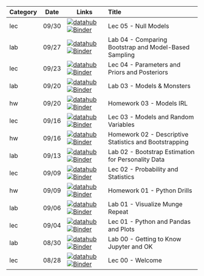 Category | Date  | Links               | Title
-------- | ----- | ------------------- |:------
lec | 09/30 | [![datahub]({{site.url}}/content/shared/img/interact_badge.svg)]({{site.interact}}lec/05_null) [![Binder](https://mybinder.org/badge_logo.svg)]({{site.binder}}lec/05_null) | Lec 05 - Null Models
lab | 09/27 | [![datahub]({{site.url}}/content/shared/img/interact_badge.svg)]({{site.interact}}lab/04_parameters) [![Binder](https://mybinder.org/badge_logo.svg)]({{site.binder}}lab/04_parameters) | Lab 04 - Comparing Bootstrap and Model-Based Sampling
lec | 09/23 | [![datahub]({{site.url}}/content/shared/img/interact_badge.svg)]({{site.interact}}lec/04_parameters) [![Binder](https://mybinder.org/badge_logo.svg)]({{site.binder}}lec/04_parameters) | Lec 04 - Parameters and Priors and Posteriors
lab | 09/20 | [![datahub]({{site.url}}/content/shared/img/interact_badge.svg)]({{site.interact}}lab/03_models) [![Binder](https://mybinder.org/badge_logo.svg)]({{site.binder}}lab/03_models) | Lab 03 - Models & Monsters
hw | 09/20 | [![datahub]({{site.url}}/content/shared/img/interact_badge.svg)]({{site.interact}}hw/03_models) [![Binder](https://mybinder.org/badge_logo.svg)]({{site.binder}}hw/03_models) | Homework 03 - Models IRL
lec | 09/16 | [![datahub]({{site.url}}/content/shared/img/interact_badge.svg)]({{site.interact}}lec/03_models) [![Binder](https://mybinder.org/badge_logo.svg)]({{site.binder}}lec/03_models) | Lec 03 - Models and Random Variables
hw | 09/16 | [![datahub]({{site.url}}/content/shared/img/interact_badge.svg)]({{site.interact}}hw/02_bootstrap) [![Binder](https://mybinder.org/badge_logo.svg)]({{site.binder}}hw/02_bootstrap) | Homework 02 - Descriptive Statistics and Bootstrapping
lab | 09/13 | [![datahub]({{site.url}}/content/shared/img/interact_badge.svg)]({{site.interact}}lab/02_bootstrap) [![Binder](https://mybinder.org/badge_logo.svg)]({{site.binder}}lab/02_bootstrap) | Lab 02 - Bootstrap Estimation for Personality Data
lec | 09/09 | [![datahub]({{site.url}}/content/shared/img/interact_badge.svg)]({{site.interact}}lec/02_bootstrap) [![Binder](https://mybinder.org/badge_logo.svg)]({{site.binder}}lec/02_bootstrap) | Lec 02 - Probability and Statistics
hw | 09/09 | [![datahub]({{site.url}}/content/shared/img/interact_badge.svg)]({{site.interact}}hw/01_python) [![Binder](https://mybinder.org/badge_logo.svg)]({{site.binder}}hw/01_python) | Homework 01 - Python Drills
lab | 09/06 | [![datahub]({{site.url}}/content/shared/img/interact_badge.svg)]({{site.interact}}lab/01_python) [![Binder](https://mybinder.org/badge_logo.svg)]({{site.binder}}lab/01_python) | Lab 01 - Visualize Munge Repeat
lec | 09/04 | [![datahub]({{site.url}}/content/shared/img/interact_badge.svg)]({{site.interact}}lec/01_python) [![Binder](https://mybinder.org/badge_logo.svg)]({{site.binder}}lec/01_python) | Lec 01 - Python and Pandas and Plots
lab | 08/30 | [![datahub]({{site.url}}/content/shared/img/interact_badge.svg)]({{site.interact}}lab/00_welcome) [![Binder](https://mybinder.org/badge_logo.svg)]({{site.binder}}lab/00_welcome) | Lab 00 - Getting to Know Jupyter and OK
lec | 08/28 | [![datahub]({{site.url}}/content/shared/img/interact_badge.svg)]({{site.interact}}lec/00_welcome) [![Binder](https://mybinder.org/badge_logo.svg)]({{site.binder}}lec/00_welcome) | Lec 00 - Welcome
